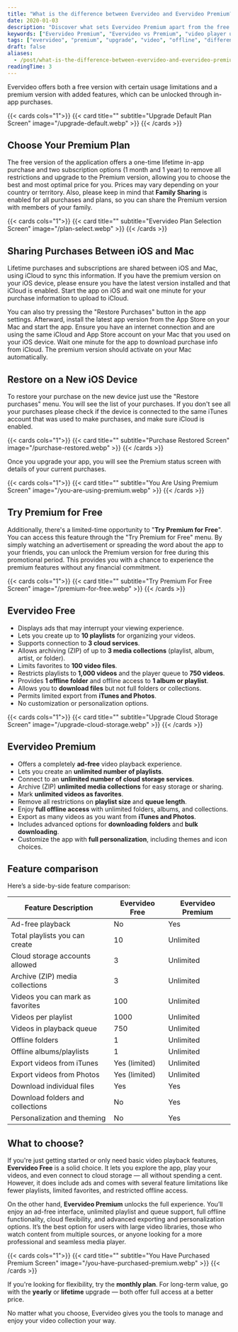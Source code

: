 ```yaml
---
title: "What is the difference between Evervideo and Evervideo Premium?"
date: 2020-01-03
description: "Discover what sets Evervideo Premium apart from the free version. Learn about feature differences, premium plans, and how to sync purchases across devices."
keywords: ["Evervideo Premium", "Evervideo vs Premium", "video player upgrade", "video player comparison", "Evervideo features", "premium video app", "offline video"]
tags: ["evervideo", "premium", "upgrade", "video", "offline", "difference"]
draft: false
aliases:
  - /post/what-is-the-difference-between-evervideo-and-evervideo-premium/
readingTime: 3
---
```


Evervideo offers both a free version with certain usage limitations and a premium version with added features, which can be unlocked through in-app purchases.

{{< cards cols="1">}}
  {{< card title="" subtitle="Upgrade Default Plan Screen" image="/upgrade-default.webp" >}}
{{< /cards >}}

## Choose Your Premium Plan

The free version of the application offers a one-time lifetime in-app purchase and two subscription options (1 month and 1 year) to remove all restrictions and upgrade to the Premium version, allowing you to choose the best and most optimal price for you. Prices may vary depending on your country or territory. Also, please keep in mind that **Family Sharing** is enabled for all purchases and plans, so you can share the Premium version with members of your family.

{{< cards cols="1">}}
  {{< card title="" subtitle="Evervideo Plan Selection Screen" image="/plan-select.webp" >}}
{{< /cards >}}

## Sharing Purchases Between iOS and Mac
Lifetime purchases and subscriptions are shared between iOS and Mac, using iCloud to sync this information. If you have the premium version on your iOS device, please ensure you have the latest version installed and that iCloud is enabled. Start the app on iOS and wait one minute for your purchase information to upload to iCloud.

You can also try pressing the "Restore Purchases" button in the app settings. Afterward, install the latest app version from the App Store on your Mac and start the app. Ensure you have an internet connection and are using the same iCloud and App Store account on your Mac that you used on your iOS device. Wait one minute for the app to download purchase info from iCloud. The premium version should activate on your Mac automatically.

## Restore on a New iOS Device
To restore your purchase on the new device just use the "Restore purchases" menu. You will see the list of your purchases. If you don't see all your purchases please check if the device is connected to the same iTunes account that was used to make purchases, and make sure iCloud is enabled.

{{< cards cols="1">}}
  {{< card title="" subtitle="Purchase Restored Screen" image="/purchase-restored.webp" >}}
{{< /cards >}}

Once you upgrade your app, you will see the Premium status screen with details of your current purchases.

{{< cards cols="1">}}
  {{< card title="" subtitle="You Are Using Premium Screen" image="/you-are-using-premium.webp" >}}
{{< /cards >}}

## Try Premium for Free

Additionally, there's a limited-time opportunity to "**Try Premium for Free**". You can access this feature through the "Try Premium for Free" menu. By simply watching an advertisement or spreading the word about the app to your friends, you can unlock the Premium version for free during this promotional period. This provides you with a chance to experience the premium features without any financial commitment.

{{< cards cols="1">}}
  {{< card title="" subtitle="Try Premium For Free Screen" image="/premium-for-free.webp" >}}
{{< /cards >}}

## Evervideo Free

- Displays ads that may interrupt your viewing experience.
- Lets you create up to **10 playlists** for organizing your videos.
- Supports connection to **3 cloud services**.
- Allows archiving (ZIP) of up to **3 media collections** (playlist, album, artist, or folder).
- Limits favorites to **100 video files**.
- Restricts playlists to **1,000 videos** and the player queue to **750 videos**.
- Provides **1 offline folder** and offline access to **1 album or playlist**.
- Allows you to **download files** but not full folders or collections.
- Permits limited export from **iTunes and Photos**.
- No customization or personalization options.

{{< cards cols="1">}}
  {{< card title="" subtitle="Upgrade Cloud Storage Screen" image="/upgrade-cloud-storage.webp" >}}
{{< /cards >}}

## Evervideo Premium

- Offers a completely **ad-free** video playback experience.
- Lets you create an **unlimited number of playlists**.
- Connect to an **unlimited number of cloud storage services**.
- Archive (ZIP) **unlimited media collections** for easy storage or sharing.
- Mark **unlimited videos as favorites**.
- Remove all restrictions on **playlist size** and **queue length**.
- Enjoy **full offline access** with unlimited folders, albums, and collections.
- Export as many videos as you want from **iTunes and Photos**.
- Includes advanced options for **downloading folders** and **bulk downloading**.
- Customize the app with **full personalization**, including themes and icon choices.

## Feature comparison

Here’s a side-by-side feature comparison:

| Feature Description                                           | Evervideo Free | Evervideo Premium |
|---------------------------------------------------------------|----------------|-------------------|
| Ad-free playback                                              | No             | Yes               |
| Total playlists you can create                                | 10             | Unlimited         |
| Cloud storage accounts allowed                                | 3              | Unlimited         |
| Archive (ZIP) media collections                               | 3              | Unlimited         |
| Videos you can mark as favorites                              | 100            | Unlimited         |
| Videos per playlist                                           | 1000           | Unlimited         |
| Videos in playback queue                                      | 750            | Unlimited         |
| Offline folders                                               | 1              | Unlimited         |
| Offline albums/playlists                                      | 1              | Unlimited         |
| Export videos from iTunes                                     | Yes (limited)  | Unlimited         |
| Export videos from Photos                                     | Yes (limited)  | Unlimited         |
| Download individual files                                     | Yes            | Yes               |
| Download folders and collections                              | No             | Yes               |
| Personalization and theming                                   | No             | Yes               |

## What to choose?

If you're just getting started or only need basic video playback features, **Evervideo Free** is a solid choice. It lets you explore the app, play your videos, and even connect to cloud storage — all without spending a cent. However, it does include ads and comes with several feature limitations like fewer playlists, limited favorites, and restricted offline access.

On the other hand, **Evervideo Premium** unlocks the full experience. You’ll enjoy an ad-free interface, unlimited playlist and queue support, full offline functionality, cloud flexibility, and advanced exporting and personalization options. It’s the best option for users with large video libraries, those who watch content from multiple sources, or anyone looking for a more professional and seamless media player.

{{< cards cols="1">}}
  {{< card title="" subtitle="You Have Purchased Premium Screen" image="/you-have-purchased-premium.webp" >}}
{{< /cards >}}

If you're looking for flexibility, try the **monthly plan**. For long-term value, go with the **yearly** or **lifetime** upgrade — both offer full access at a better price.

No matter what you choose, Evervideo gives you the tools to manage and enjoy your video collection your way.